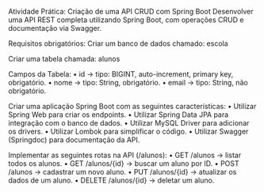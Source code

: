 Atividade Prática: Criação de uma API CRUD com Spring Boot
Desenvolver uma API REST completa utilizando Spring Boot, com operações CRUD e
documentação via Swagger.

Requisitos obrigatórios:
Criar um banco de dados chamado: escola

Criar uma tabela chamada: alunos

Campos da Tabela:
• id → tipo: BIGINT, auto-increment, primary key, obrigatório.
• nome → tipo: String, obrigatório.
• email → tipo: String, não obrigatório.

Criar uma aplicação Spring Boot com as seguintes características:
• Utilizar Spring Web para criar os endpoints.
• Utilizar Spring Data JPA para integração com o banco de dados.
• Utilizar MySQL Driver para adicionar os drivers.
• Utilizar Lombok para simplificar o código.
• Utilizar Swagger (Springdoc) para documentação da API.

Implementar as seguintes rotas na API (/alunos):
• GET /alunos → listar todos os alunos.
• GET /alunos/{id} → buscar um aluno por ID.
• POST /alunos → cadastrar um novo aluno.
• PUT /alunos/{id} → atualizar os dados de um aluno.
• DELETE /alunos/{id} → deletar um aluno.